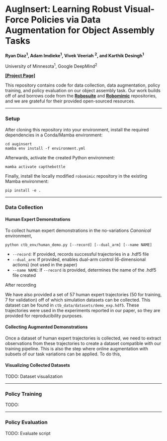 # AugInsert: Learning Robust Visual-Force Policies via Data Augmentation for Object Assembly Tasks

**Ryan Diaz<sup>1</sup>, Adam Imdieke<sup>1</sup>, Vivek Veeriah <sup>2</sup>, and Karthik Desingh<sup>1</sup>**

University of Minnesota<sup>1</sup>, Google DeepMind<sup>2</sup>

[**[Project Page]**](https://rpm-lab-umn.github.io/auginsert/)

This repository contains code for data collection, data augmentation, policy training, and policy evaluation on our object assembly task. Our work builds off of and 
borrows code from the [**Robosuite**](https://github.com/ARISE-Initiative/robosuite) and [**Robomimic**](https://github.com/ARISE-Initiative/robomimic) repositories, and we are grateful for their provided open-sourced resources.

---

### Setup

After cloning this repository into your environment, install the required dependencies in a Conda/Mamba environment:

```
cd auginsert
mamba env install -f environment.yml
```

Afterwards, activate the created Python environment:

```
mamba activate capthebottle
```

Finally, install the locally modified `robomimic` repository in the existing Mamba environment:

```
pip install -e .
```

---

### Data Collection

#### Human Expert Demonstrations

To collect human expert demonstrations in the no-variations *Canonical* environment,

```
python ctb_env/human_demo.py [--record] [--dual_arm] [--name NAME]
```

- `--record`: If provided, records successful trajectories in a .hdf5 file
- `--dual_arm`: If provided, enables dual-arm control (6-dimensional actions) (not used in the paper)
- `--name NAME`: If `--record` is provided, determines the name of the .hdf5 file created

After recording 

We have also provided a set of 57 human expert trajectories (50 for training, 7 for validation) off of which simulation datasets can be collected. This dataset can be found in `ctb_data/datasets/demo_exp.hdf5`. These trajectories were used in the experiments reported in our paper, so they are provided for reproducibility purposes.

#### Collecting Augmented Demonstrations

Once a dataset of human expert trajectories is collected, we need to extract observations from these trajectories to create a dataset compatible with our training pipeline. This is also the step where online augmentation with subsets of our task variations can be applied. To do this,



#### Visualizing Collected Datasets

TODO: Dataset visualization

---

### Policy Training

TODO: 

---

### Policy Evaluation

TODO: Evaluate script
